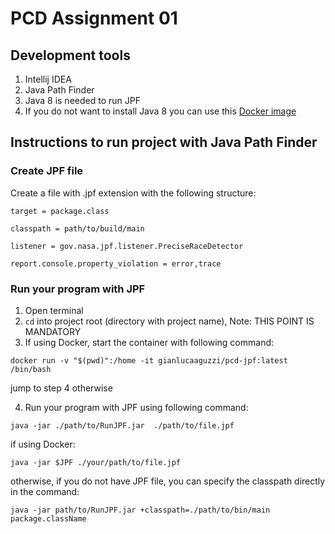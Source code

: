 # PCD Assignment 01
## Development tools
1. Intellij IDEA
2. Java Path Finder
3. Java 8 is needed to run JPF
4. If you do not want to install Java 8 you can use this [Docker image](https://hub.docker.com/r/gianlucaaguzzi/pcd-jpf)

## Instructions to run project with Java Path Finder
### Create JPF file
Create a file with .jpf extension with the following structure:
```
target = package.class

classpath = path/to/build/main

listener = gov.nasa.jpf.listener.PreciseRaceDetector

report.console.property_violation = error,trace
```
### Run your program with JPF
1. Open terminal
2. `cd` into project root (directory with project name), Note: THIS POINT IS MANDATORY
3. If using Docker, start the container with following command:
```
docker run -v "$(pwd)":/home -it gianlucaaguzzi/pcd-jpf:latest /bin/bash
```
jump to step 4 otherwise

4. Run your program with JPF using following command:
```
java -jar ./path/to/RunJPF.jar  ./path/to/file.jpf
```
if using Docker:
```
java -jar $JPF ./your/path/to/file.jpf
```
otherwise, if you do not have JPF file, you can specify the classpath directly in the command:
```
java -jar path/to/RunJPF.jar +classpath=./path/to/bin/main package.className
```
